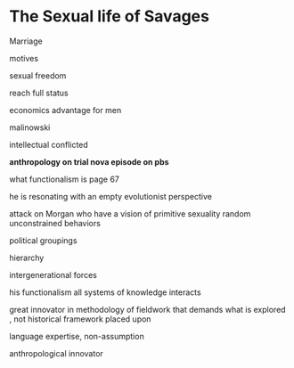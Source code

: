 # The Sexual life of Savages

Marriage

motives

sexual freedom

reach full status

economics advantage for men

malinowski

intellectual conflicted

**anthropology on trial nova episode on pbs**

what functionalism is page 67

he is resonating with an empty evolutionist perspective

attack on Morgan who have a vision of primitive sexuality random unconstrained behaviors

political groupings

hierarchy

intergenerational forces

his functionalism all systems of knowledge interacts

great innovator in methodology of fieldwork that demands what is explored , not historical framework placed upon

language expertise, non-assumption

anthropological innovator

